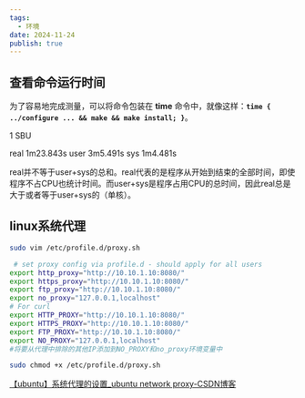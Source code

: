 ```yaml
---
tags:
  - 环境
date: 2024-11-24
publish: true
---
```



## 查看命令运行时间

为了容易地完成测量，可以将命令包装在 **time** 命令中，就像这样：**`time { ../configure ... && make && make install; }`**。

1 SBU

real    1m23.843s
user    3m5.491s
sys     1m4.481s

real并不等于user+sys的总和。real代表的是程序从开始到结束的全部时间，即使程序不占CPU也统计时间。而user+sys是程序占用CPU的总时间，因此real总是大于或者等于user+sys的（单核）。

## linux系统代理

```bash
sudo vim /etc/profile.d/proxy.sh

 # set proxy config via profile.d - should apply for all users
export http_proxy="http://10.10.1.10:8080/"
export https_proxy="http://10.10.1.10:8080/"
export ftp_proxy="http://10.10.1.10:8080/"
export no_proxy="127.0.0.1,localhost"
# For curl
export HTTP_PROXY="http://10.10.1.10:8080/"
export HTTPS_PROXY="http://10.10.1.10:8080/"
export FTP_PROXY="http://10.10.1.10:8080/"
export NO_PROXY="127.0.0.1,localhost"
#将要从代理中排除的其他IP添加到NO_PROXY和no_proxy环境变量中

sudo chmod +x /etc/profile.d/proxy.sh
```

[【ubuntu】系统代理的设置\_ubuntu network proxy-CSDN博客](https://blog.csdn.net/u011119817/article/details/110856212)